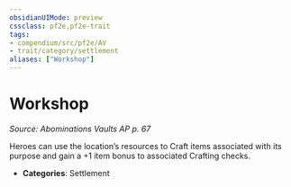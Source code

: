 ```yaml
---
obsidianUIMode: preview
cssclass: pf2e,pf2e-trait
tags:
- compendium/src/pf2e/AV
- trait/category/settlement
aliases: ["Workshop"]
---
```

# Workshop  
*Source: Abominations Vaults AP p. 67*  

Heroes can use the location’s resources to Craft items associated with its purpose and gain a +1 item bonus to associated Crafting checks.

- **Categories**: Settlement